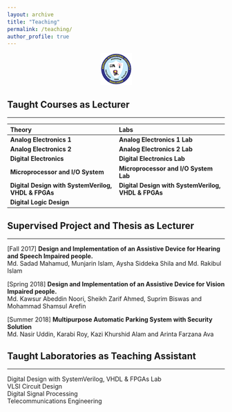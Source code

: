```yaml
---
layout: archive
title: "Teaching"
permalink: /teaching/
author_profile: true
---
```


<center>
<a href="https://www.aiub.edu">
  <img src="/images/icons/AIUB_whole_logo.png" alt="AIUB">
</a>
</center>


## Taught Courses as Lecturer
----

| **Theory** | **Labs** | 
|:-------------|:------------------|
| **Analog Electronics 1** |   **Analog Electronics 1 Lab** |
|  **Analog Electronics 2** |   **Analog Electronics 2 Lab** |
|  **Digital Electronics** |   **Digital Electronics Lab** |
|  **Microprocessor and I/O System** | **Microprocessor and I/O System Lab** |
|  **Digital Design with SystemVerilog, VHDL & FPGAs** |  **Digital Design with SystemVerilog, VHDL & FPGAs** |
|  **Digital Logic Design** | |

## Supervised Project and Thesis as Lecturer
----

[Fall 2017] **Design and Implementation of an Assistive Device for Hearing and Speech Impaired people.**\
Md. Sadad Mahamud, Munjarin Islam, Aysha Siddeka Shila and Md. Rakibul Islam
 
[Spring 2018] **Design and Implementation of an Assistive Device for Vision Impaired people.**\
Md. Kawsur Abeddin Noori, Sheikh Zarif Ahmed, Suprim Biswas and Mohammad Shamsul Arefin 
 
[Summer 2018] **Multipurpose Automatic Parking System with Security Solution**\
Md. Nasir Uddin, Karabi Roy, Kazi Khurshid Alam and Arinta Farzana Ava


## Taught Laboratories as Teaching Assistant
----

Digital Design with SystemVerilog, VHDL & FPGAs Lab\
VLSI Circuit Design\
Digital Signal Processing\
Telecommunications Engineering  

